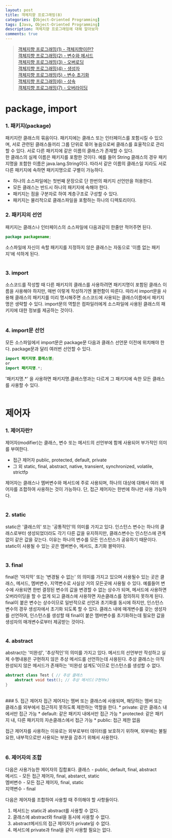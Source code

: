 ```yaml
---
layout: post
title: 객체지향 프로그래밍(8)
categories: [Object-Oriented Programming]
tags: [Java, Object-Oriented Programming]
description: 객체지향 프로그래밍에 대해 알아보자
comments: true
---
```


> [객체지향 프로그래밍(1) - 객체지향이란?](https://keencho.github.io/object-oriented%20programming/2019/03/31/java-%EA%B0%9D%EC%B2%B4%EC%A7%80%ED%96%A51.html)  
> [객체지향 프로그래밍(2) - 변수와 메서드](https://keencho.github.io/object-oriented%20programming/2019/04/02/java-%EA%B0%9D%EC%B2%B4%EC%A7%80%ED%96%A52.html)  
> [객체지향 프로그래밍(3) - 오버로딩](https://keencho.github.io/object-oriented%20programming/2019/04/05/java-%EA%B0%9D%EC%B2%B4%EC%A7%80%ED%96%A53.html)  
> [객체지향 프로그래밍(4) - 생성자](https://keencho.github.io/object-oriented%20programming/2019/04/11/java-%EA%B0%9D%EC%B2%B4%EC%A7%80%ED%96%A54.html)  
> [객체지향 프로그래밍(5) - 변수 초기화](https://keencho.github.io/object-oriented%20programming/2019/04/13/java-%EA%B0%9D%EC%B2%B4%EC%A7%80%ED%96%A55.html)  
> [객체지향 프로그래밍(6) - 상속](https://keencho.github.io/object-oriented%20programming/2019/04/15/java-%EA%B0%9D%EC%B2%B4%EC%A7%80%ED%96%A56.html)  
> [객체지향 프로그래밍(7) - 오버라이딩](https://keencho.github.io/object-oriented%20programming/2019/04/18/java-%EA%B0%9D%EC%B2%B4%EC%A7%80%ED%96%A57.html)  

# **package, import**  
### 1. 패키지(package)  
패키지란 클래스의 묶음이다. 패키지에는 클래스 또는 인터페이스를 포함시킬 수 있으며, 서로 관련된 클래스들끼리 그룹 단위로 묶어 놓음으로써 클래스를 효울적으로 관리할 수 있다. 서로 다른 패키지에 같은 이름의 클래스가 존재할 수 있다.  
한 클래스의 실제 이름은 패키지를 포함한 것이다. 예를 들어 String 클래스의 경우 패키지명을 포함한 이름은 java.lang.String이다. 따라서 같은 이름의 클래스일 지라도 서로 다른 패키지에 속하면 패키지명으로 구별이 가능하다.  
  * 하나의 소스파일에는 첫번째 문장으로 단 한번의 패키지 선언만을 허용한다.  
  * 모든 클래스는 반드시 하나의 패키지에 속해야 한다.  
  * 패키지는 점을 구분자로 하여 계층구조로 구성할 수 있다.  
  * 패키지는 물리적으로 클래스파일을 포함하는 하나의 디렉토리이다.  
  
### 2. 패키지의 선언  
패키지는 클래스나 인터페이스의 소스파일에 다음과같이 한줄만 적어주면 된다.  
~~~java
package packagename;
~~~
소스파일에 자신이 속할 패키지를 지정하지 않은 클래스는 자동으로 '이름 없는 패키지'에 석하게 된다.  
<br>  
### 3. import  
소스코드를 작성할 때 다른 패키지의 클래스를 사용하려면 패키지명이 포함된 클래스 이름을 사용해야 하지만, 매번 이렇게 작성하기엔 불편함이 따른다. 따라서 import문을 사용해 클래스의 패키지를 미리 명시해주면 소스코드에 사용되는 클래스이름에서 패키지명은 생략할 수 있다. import문의 역할은 컴파일러에게 소스파일에 사용된 클래스의 패키지에 대한 정보를 제공하는 것이다.  
<br>  
### 4. import문 선언  
모든 소스파일에서 import문은 package문 다음과 클래스 선언문 이전에 위치해야 한다. package문과 달리 여러번 선언할 수 있다.  
~~~java
import 패키지명.클래스명;
or
import 패키지명.*;
~~~  
'패키지명.\*' 을 사용하면 패키지명.클래스명과는 다르게 그 패키지에 속한 모든 클래스를 사용할 수 있다.  
<br>  
# **제어자**  
### 1. 제어자란?  
제어자(modifier)는 클래스, 변수 또는 메서드의 선언부에 함께 사용되어 부가적인 의미를 부여한다.  
  * 접근 제어자 public, protected, default, private  
  * 그 외 static, final, abstract, native, transient, synchronized, volatile, strictfp  
  
제어자는 클래스나 멤버변수와 메서드에 주로 사용되며, 하나의 대상에 대해서 여러 제어자를 조합하여 사용하는 것이 가능하다. 단, 접근 제어자는 한번에 하나만 사용 가능하다.  
<br>  
### 2. static  
static은 '클래스의' 또는 '공통적인'의 의미를 가지고 있다. 인스턴스 변수는 하나의 클래스로부터 생성되었더라도 각기 다른 값을 유지하지만, 클래스변수는 인스턴스에 관계없이 같은 값을 갖는다. 이유는 하나의 변수를 모든 인스턴스가 공유하기 때문이다. static이 사용될 수 있는 곳은 멤버변수, 메서드, 초기화 블럭이다.  
<br>  
### 3. final  
final은 '마지막' 또는 '변경될 수 없는' 의 의미를 가지고 있으며 사용될수 있는 곳은 클래스, 메서드, 멤버변수, 지역변수로 사실상 거의 모든곳에 사용될 수 있다. 예를들어 변수에 사용되면 한번 결정된 변수의 값을 변경할 수 없는 상수가 되며, 메서드에 사용하면 오버라이딩을 할 수 없게 되고 클래스에 사용하면 자손클래스를 정의하지 못하게 된다.  
final이 붙은 변수는 상수이므로 일반적으로 선언과 초기화를 동시에 하지만, 인스턴스 변수의 경우 생성자에서 초기화 되도록 할 수 있다. 클래스 내에 매개변수를 갖는 생성자를 선언하여, 인스턴스를 생성할 때 final이 붙은 멤버변수를 초기화하는데 필요한 값을 생성자의 매개변수로부터 제공받는 것이다.   
<br>  
### 4. abstract  
abstract는 '미완성', '추상적인'의 의미를 가지고 있다. 메서드의 선언부만 작성하고 실제 수행내용은 구현하지 않은 추상 메서드를 선언하는데 사용된다. 추상 클래스는 아직 완성되지 않은 메서드가 존재하는 '미완성 설계도'이므로 인스턴스를 생성할 수 없다.  
~~~java
abstract class Test { // 추상 클래스
	abstract void test(); // 추상 메서드(구현부x)
}
~~~  
<br>  
### 5. 접근 제어자  
접근 제어자는 멤버 또는 클래스에 사용되며, 해당하는 멤버 또는 클래스를 외부에서 접근하지 못하도록 제한하는 역할을 한다.  
  * private: 같은 클래스 내에서만 접근 가능  
  * default: 같은 패키지 내에서만 접근 가능  
  * protected: 같은 패키지 내, 다른 패키지의 자손클래스에서 접근 가능  
  * public: 접근 제한 없음  
  
접근 제어자를 사용하는 이유로는 외부로부터 데이터를 보호하기 위하며, 외부에는 불필요한, 내부적으로만 사용되는 부분을 감추기 위해서 사용한다.  
<br>  
### 6. 제어자의 조합 
다음은 사용가능한 제어자의 집합표다.
클래스 - public, default, final, abstract  
메서드 - 모든 접근 제어자, final, abstarct, static  
멤버변수 - 모든 접근 제어자, final, static  
지역변수 - final

다음은 제어자를 조합하여 사용할 때 주의해야 할 사항들이다.  
1. 메서드는 static과 abstract를 사용할 수 없다.  
2. 클래스에 abstract와 final을 동시에 사용할 수 없다.  
3. abstract메서드의 접근 제어자가 private일 수 없다.  
4. 메서드에 private과 final을 같이 사용할 필요는 없다.
